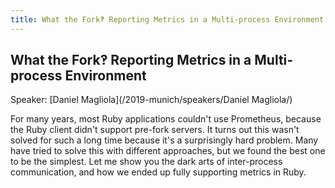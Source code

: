 ```yaml
---
title: What the Fork‽ Reporting Metrics in a Multi-process Environment
---
```


## What the Fork‽ Reporting Metrics in a Multi-process Environment

Speaker: [Daniel Magliola](/2019-munich/speakers/Daniel Magliola/)


For many years, most Ruby applications couldn't use Prometheus, because the Ruby client didn't support pre-fork servers. It turns out this wasn't solved for such a long time because it's a surprisingly hard problem. Many have tried to solve this with different approaches, but we found the best one to be the simplest. Let me show you the dark arts of inter-process communication, and how we ended up fully supporting metrics in Ruby.
